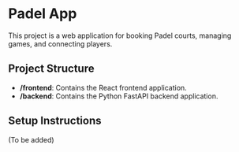 # Padel App

This project is a web application for booking Padel courts, managing games, and connecting players.

## Project Structure

- **/frontend**: Contains the React frontend application.
- **/backend**: Contains the Python FastAPI backend application.

## Setup Instructions

(To be added) 